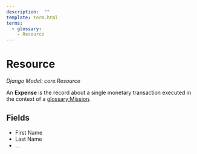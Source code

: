 ```yaml
---
description:  ""
template: term.html
terms:
  - glossary:
    - Resource
---
```


# Resource

_Django Model: core.Resource_

An **Expense** is the record about a single monetary transaction executed in the context of a <glossary:Mission>.


## Fields

- First Name
- Last Name
- ...
